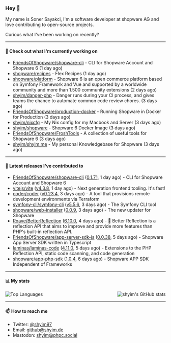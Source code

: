 ### Hey 👋

My name is Soner Sayakci, I'm a software developer at shopware AG and love contributing to open-source projects.

Curious what I've been working on recently?

---

#### 👷 Check out what I'm currently working on

- [FriendsOfShopware/shopware-cli](https://github.com/FriendsOfShopware/shopware-cli) - CLI for Shopware Account and Shopware 6 (1 day ago)
- [shopware/recipes](https://github.com/shopware/recipes) - Flex Recipes (1 day ago)
- [shopware/platform](https://github.com/shopware/platform) - Shopware 6 is an open commerce platform based on Symfony Framework and Vue and supported by a worldwide community and more than 1.500 community extensions (2 days ago)
- [shyim/danger-php](https://github.com/shyim/danger-php) - Danger runs during your CI process, and gives teams the chance to automate common code review chores. (3 days ago)
- [FriendsOfShopware/production-docker](https://github.com/FriendsOfShopware/production-docker) - Running Shopware in Docker for Production (3 days ago)
- [shyim/nixcfg](https://github.com/shyim/nixcfg) - My Nix config for my Macbook and Server (3 days ago)
- [shyim/shopware](https://github.com/shyim/shopware) - Shopware 6 Docker Image (3 days ago)
- [FriendsOfShopware/FroshTools](https://github.com/FriendsOfShopware/FroshTools) - A collection of useful tools for Shopware 6 (3 days ago)
- [shyim/shyim.me](https://github.com/shyim/shyim.me) - My personal Knowledgebase for Shopware (3 days ago)

---

#### 🔭 Latest releases I've contributed to

- [FriendsOfShopware/shopware-cli](https://github.com/FriendsOfShopware/shopware-cli) ([0.1.71](https://github.com/FriendsOfShopware/shopware-cli/releases/tag/0.1.71), 1 day ago) - CLI for Shopware Account and Shopware 6
- [vitejs/vite](https://github.com/vitejs/vite) ([v4.3.8](https://github.com/vitejs/vite/releases/tag/v4.3.8), 1 day ago) - Next generation frontend tooling. It&#39;s fast!
- [coder/coder](https://github.com/coder/coder) ([v0.23.4](https://github.com/coder/coder/releases/tag/v0.23.4), 3 days ago) - A tool that provisions remote development environments via Terraform
- [symfony-cli/symfony-cli](https://github.com/symfony-cli/symfony-cli) ([v5.5.6](https://github.com/symfony-cli/symfony-cli/releases/tag/v5.5.6), 3 days ago) - The Symfony CLI tool
- [shopware/web-installer](https://github.com/shopware/web-installer) ([0.0.9](https://github.com/shopware/web-installer/releases/tag/0.0.9), 3 days ago) - The new updater for Shopware
- [Roave/BetterReflection](https://github.com/Roave/BetterReflection) ([6.10.0](https://github.com/Roave/BetterReflection/releases/tag/6.10.0), 4 days ago) - :crystal_ball: Better Reflection is a reflection API that aims to improve and provide more features than PHP&#39;s built-in reflection API.
- [FriendsOfShopware/app-server-sdk-js](https://github.com/FriendsOfShopware/app-server-sdk-js) ([0.0.38](https://github.com/FriendsOfShopware/app-server-sdk-js/releases/tag/0.0.38), 5 days ago) - Shopware App Server SDK written in Typescript
- [laminas/laminas-code](https://github.com/laminas/laminas-code) ([4.11.0](https://github.com/laminas/laminas-code/releases/tag/4.11.0), 5 days ago) - Extensions to the PHP Reflection API, static code scanning, and code generation
- [shopware/app-php-sdk](https://github.com/shopware/app-php-sdk) ([1.0.4](https://github.com/shopware/app-php-sdk/releases/tag/1.0.4), 6 days ago) - Shopware APP SDK Independent of Frameworks

---

#### 📊 My stats

<img align="right" alt="shyim's GitHub stats" src="https://github-readme-stats.vercel.app/api?username=shyim&count_private=1&show_icons=true&" />

![Top Languages](https://github-readme-stats.vercel.app/api/top-langs/?username=shyim)

---

#### 📫 How to reach me

- Twitter: [@shyim97](https://twitter.com/shyim97)
- Email: [github@shyim.de](mailto://github@shyim.de)
- Mastodon: <a rel="me" href="https://phpc.social/@shyim">shyim@phpc.social</a>
